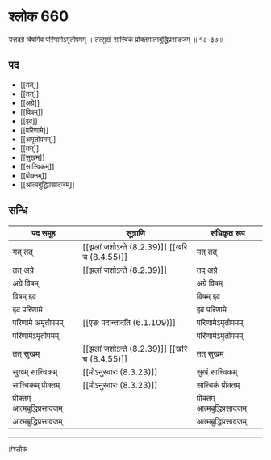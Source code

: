 # श्लोक 660

यत्तदग्रे विषमिव परिणामेऽमृतोपमम् ।
तत्सुखं सात्त्विकं प्रोक्तमात्मबुद्धिप्रसादजम् ॥ १८-३७॥


## पद 

- [[यत्]]
- [[तत्]]
- [[अग्रे]]
- [[विषम्]]
- [[इव]]
- [[परिणामे]]
- [[अमृतोपमम्]]
- [[तत्]]
- [[सुखम्]]
- [[सात्त्विकम्]]
- [[प्रोक्तम्]]
- [[आत्मबुद्धिप्रसादजम्]]

## सन्धि

| पद समूह | सूत्राणि | संधिकृत रूप |
| ----- | ----- | ----- |
| यत् तत् |  [[झलां जशोऽन्ते (8.2.39)]] [[खरि च (8.4.55)]] | यत् तत् |
| तत् अग्रे |  [[झलां जशोऽन्ते (8.2.39)]] | तद् अग्रे |
| अग्रे विषम् |  | अग्रे विषम् |
| विषम् इव |  | विषम् इव |
| इव परिणामे |  | इव परिणामे |
| परिणामे अमृतोपमम् |  [[एङः पदान्तादति (6.1.109)]] | परिणामेऽमृतोपमम् |
| परिणामेऽमृतोपमम् |  | परिणामेऽमृतोपमम् |
| तत् सुखम् |  [[झलां जशोऽन्ते (8.2.39)]] [[खरि च (8.4.55)]] | तत् सुखम् |
| सुखम् सात्त्विकम् |  [[मोऽनुस्वारः (8.3.23)]] | सुखं सात्त्विकम् |
| सात्त्विकम् प्रोक्तम् |  [[मोऽनुस्वारः (8.3.23)]] | सात्त्विकं प्रोक्तम् |
| प्रोक्तम् आत्मबुद्धिप्रसादजम् |  | प्रोक्तम् आत्मबुद्धिप्रसादजम् |
| आत्मबुद्धिप्रसादजम् |  | आत्मबुद्धिप्रसादजम् |


---

#श्लोक